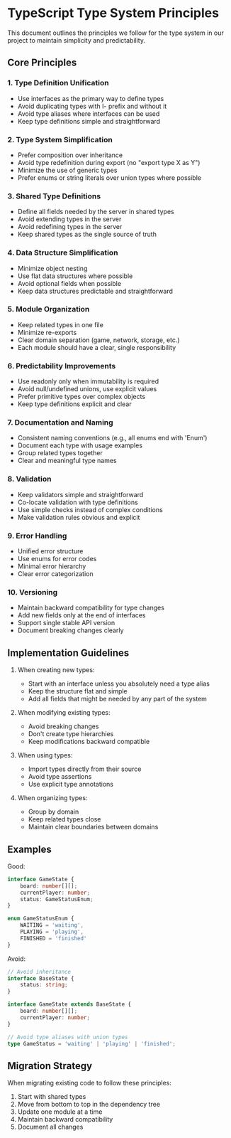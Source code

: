 # TypeScript Type System Principles

This document outlines the principles we follow for the type system in our project to maintain simplicity and predictability.

## Core Principles

### 1. Type Definition Unification
- Use interfaces as the primary way to define types
- Avoid duplicating types with I- prefix and without it
- Avoid type aliases where interfaces can be used
- Keep type definitions simple and straightforward

### 2. Type System Simplification
- Prefer composition over inheritance
- Avoid type redefinition during export (no "export type X as Y")
- Minimize the use of generic types
- Prefer enums or string literals over union types where possible

### 3. Shared Type Definitions
- Define all fields needed by the server in shared types
- Avoid extending types in the server
- Avoid redefining types in the server
- Keep shared types as the single source of truth

### 4. Data Structure Simplification
- Minimize object nesting
- Use flat data structures where possible
- Avoid optional fields when possible
- Keep data structures predictable and straightforward

### 5. Module Organization
- Keep related types in one file
- Minimize re-exports
- Clear domain separation (game, network, storage, etc.)
- Each module should have a clear, single responsibility

### 6. Predictability Improvements
- Use readonly only when immutability is required
- Avoid null/undefined unions, use explicit values
- Prefer primitive types over complex objects
- Keep type definitions explicit and clear

### 7. Documentation and Naming
- Consistent naming conventions (e.g., all enums end with 'Enum')
- Document each type with usage examples
- Group related types together
- Clear and meaningful type names

### 8. Validation
- Keep validators simple and straightforward
- Co-locate validation with type definitions
- Use simple checks instead of complex conditions
- Make validation rules obvious and explicit

### 9. Error Handling
- Unified error structure
- Use enums for error codes
- Minimal error hierarchy
- Clear error categorization

### 10. Versioning
- Maintain backward compatibility for type changes
- Add new fields only at the end of interfaces
- Support single stable API version
- Document breaking changes clearly

## Implementation Guidelines

1. When creating new types:
   - Start with an interface unless you absolutely need a type alias
   - Keep the structure flat and simple
   - Add all fields that might be needed by any part of the system

2. When modifying existing types:
   - Avoid breaking changes
   - Don't create type hierarchies
   - Keep modifications backward compatible

3. When using types:
   - Import types directly from their source
   - Avoid type assertions
   - Use explicit type annotations

4. When organizing types:
   - Group by domain
   - Keep related types close
   - Maintain clear boundaries between domains

## Examples

Good:
```typescript
interface GameState {
    board: number[][];
    currentPlayer: number;
    status: GameStatusEnum;
}

enum GameStatusEnum {
    WAITING = 'waiting',
    PLAYING = 'playing',
    FINISHED = 'finished'
}
```

Avoid:
```typescript
// Avoid inheritance
interface BaseState {
    status: string;
}

interface GameState extends BaseState {
    board: number[][];
    currentPlayer: number;
}

// Avoid type aliases with union types
type GameStatus = 'waiting' | 'playing' | 'finished';
```

## Migration Strategy

When migrating existing code to follow these principles:
1. Start with shared types
2. Move from bottom to top in the dependency tree
3. Update one module at a time
4. Maintain backward compatibility
5. Document all changes